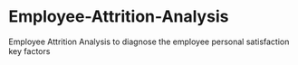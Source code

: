 # Employee-Attrition-Analysis
Employee Attrition Analysis to diagnose the employee personal satisfaction key factors 
